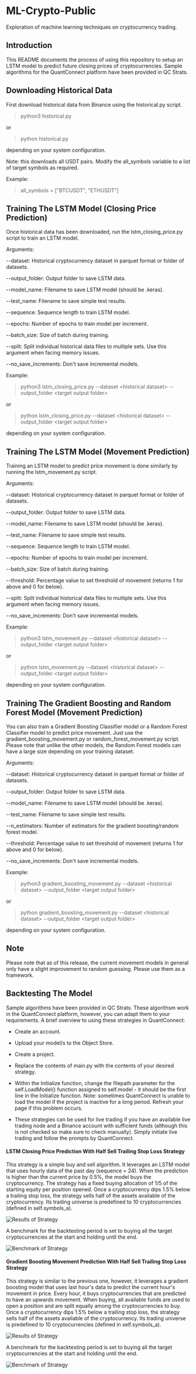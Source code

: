 # ML-Crypto-Public
Exploration of machine learning techniques on cryptocurrency trading.

## Introduction

This README documents the process of using this repository to setup an LSTM model to predict future closing prices of cryptocurrencies. Sample algorithms for the QuantConnect platform have been provided in QC Strats.

## Downloading Historical Data

First download historical data from Binance using the historical.py script.

> python3 historical.py

or

> python historical.py

depending on your system configuration.

Note: this downloads all USDT pairs. Modify the all_symbols variable to a list of target symbols as required.

Example:

> all_symbols = ["BTCUSDT", "ETHUSDT"]

## Training The LSTM Model (Closing Price Prediction)

Once historical data has been downloaded, run the lstm_closing_price.py script to train an LSTM model.

Arguments:

--dataset: Historical cryptocurrency dataset in parquet format or folder of datasets.

--output_folder: Output folder to save LSTM data.

--model_name: Filename to save LSTM model (should be .keras).

--test_name: Filename to save simple test results.

--sequence: Sequence length to train LSTM model.

--epochs: Number of epochs to train model per increment.

--batch_size: Size of batch during training.

--split: Split individual historical data files to multiple sets. Use this argument when facing memory issues.

--no_save_increments: Don't save incremental models.

Example:

> python3 lstm_closing_price.py --dataset \<historical dataset> --output_folder \<target output folder>

or

> python lstm_closing_price.py --dataset \<historical dataset> --output_folder \<target output folder>

depending on your system configuration.

## Training The LSTM Model (Movement Prediction)

Training an LSTM model to predict price movement is done similarly by running the lstm_movement.py script. 

Arguments:

--dataset: Historical cryptocurrency dataset in parquet format or folder of datasets.

--output_folder: Output folder to save LSTM data.

--model_name: Filename to save LSTM model (should be .keras).

--test_name: Filename to save simple test results.

--sequence: Sequence length to train LSTM model.

--epochs: Number of epochs to train model per increment.

--batch_size: Size of batch during training.

--threshold: Percentage value to set threshold of movement (returns 1 for above and 0 for below).

--split: Split individual historical data files to multiple sets. Use this argument when facing memory issues.

--no_save_increments: Don't save incremental models.

Example:

> python3 lstm_movement.py --dataset \<historical dataset> --output_folder \<target output folder>

or

> python lstm_movement.py --dataset \<historical dataset> --output_folder \<target output folder>

depending on your system configuration.

## Training The Gradient Boosting and Random Forest Model (Movement Prediction)

You can also train a Gradient Boosting Classifier model or a Random Forest Classifier model to predict price movement. Just use the gradient_boosting_movement.py or random_forest_movement.py script. Please note that unlike the other models, the Random Forest models can have a large size depending on your training dataset.

Arguments:

--dataset: Historical cryptocurrency dataset in parquet format or folder of datasets.

--output_folder: Output folder to save LSTM data.

--model_name: Filename to save LSTM model (should be .keras).

--test_name: Filename to save simple test results.

--n_estimators: Number of estimators for the gradient boosting/random forest model.

--threshold: Percentage value to set threshold of movement (returns 1 for above and 0 for below).

--no_save_increments: Don't save incremental models.

Example:

> python3 gradient_boosting_movement.py --dataset \<historical dataset> --output_folder \<target output folder>

or

> python gradient_boosting_movement.py --dataset \<historical dataset> --output_folder \<target output folder>

depending on your system configuration.

## Note

Please note that as of this release, the current movement models in general only have a slight improvement to random guessing. Please use them as a framework. 

## Backtesting The Model

Sample algorithms have been provided in QC Strats. These algorithsm work in the QuantConnect platform, however, you can adapt them to your requirements. A brief overview to using these strategies in QuantConnect:

- Create an account.

- Upload your model/s to the Object Store.

- Create a project.

- Replace the contents of main.py with the contents of your desired strategy.

- Within the Initialize function, change the filepath parameter for the self.LoadModel() function assigned to self.model - it should be the first line in the Initialize function. Note: sometimes QuantConnect is unable to load the model if the project is inactive for a long period. Refresh your page if this problem occurs.

- These strategies can be used for live trading if you have an available live trading node and a Binance account with sufficient funds (although this is not checked so make sure to check manually). Simply initiate live trading and follow the prompts by QuantConnect.

#### LSTM Closing Price Prediction With Half Sell Trailing Stop Loss Strategy

This strategy is a simple buy and sell algorithm. It leverages an LSTM model that uses hourly data of the past day (sequence = 24). When the prediction is higher than the current price by 0.5%, the model buys the cryptocurrency. The strategy has a fixed buying allocation of 1/5 of the starting equity per position opened. Once a cryptocurrency dips 1.5% below a trailing stop loss, the strategy sells half of the assets available of the cryptocurrency. Its trading universe is predefined to 10 cryptocurrencies (defined in self.symbols_a).

![Results of Strategy](QC%20Strats/lstm_closing_price_trailing_half/lstm_closing_price_trailing_half%20-%20Equity.png)

A benchmark for the backtesting period is set to buying all the target cryptocurrencies at the start and holding until the end.

![Benchmark of Strategy](QC%20Strats/lstm_closing_price_trailing_half/lstm_closing_price_trailing_half%20-%20Benchmark.png)

#### Gradient Boosting Movement Prediction With Half Sell Trailing Stop Loss Strategy

This strategy is similar to the previous one, however, it leverages a gradient boosting model that uses last hour's data to predict the current hour's movement in price. Every hour, it buys cryptocurrencies that are predicted to have an upwards movement. When buying, all available funds are used to open a position and are split equally among the cryptocurrencies to buy. Once a cryptocurrency dips 1.5% below a trailing stop loss, the strategy sells half of the assets available of the cryptocurrency. Its trading universe is predefined to 10 cryptocurrencies (defined in self.symbols_a).

![Results of Strategy](QC%20Strats/portfolio_movement_trailing_half/portfolio_movement_trailing_half%20-%20Equity.png)

A benchmark for the backtesting period is set to buying all the target cryptocurrencies at the start and holding until the end.

![Benchmark of Strategy](QC%20Strats/portfolio_movement_trailing_half/portfolio_movement_trailing_half%20-%20Benchmark.png)